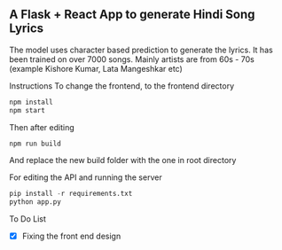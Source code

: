## A Flask + React App to generate Hindi Song Lyrics

The model uses character based prediction to generate the lyrics. It has been trained on over 7000 songs. Mainly artists are from 60s - 70s (example Kishore Kumar, Lata Mangeshkar etc)

Instructions
To change the frontend, to the frontend directory
```javascript
npm install 
npm start
```
Then after editing
```javascript
npm run build
```
And replace the new build folder with the one in root directory

For editing the API and running the server
```python
pip install -r requirements.txt
python app.py
```

To Do List
- [x] Fixing the front end design

